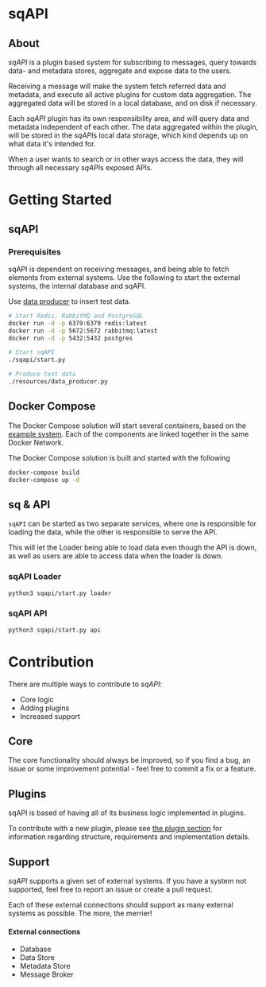 # sqAPI

## About
*sqAPI* is a plugin based system for subscribing to messages,
query towards data- and metadata stores,
aggregate and expose data to the users.

Receiving a message will make the system fetch referred data and metadata,
and execute all active plugins for custom data aggregation.
The aggregated data will be stored in a local database, and on disk if necessary.

Each *sqAPI* plugin has its own responsibility area, and will query data and metadata
independent of each other. The data aggregated within the plugin, will be stored in
the *sqAPI*s local data storage, which kind depends up on what data it's intended for.

When a user wants to search or in other ways access the data,
they will through all necessary *sqAPI*s exposed APIs.


# Getting Started
## sqAPI
### Prerequisites
sqAPI is dependent on receiving messages, and being able to fetch elements from external systems.
Use the following to start the external systems, the internal database and sqAPI.

Use [data producer](./resources/data_producer.py) to insert test data.
```bash
# Start Redis, RabbitMQ and PostgreSQL
docker run -d -p 6379:6379 redis:latest
docker run -d -p 5672:5672 rabbitmq:latest
docker run -d -p 5432:5432 postgres

# Start sqAPI
./sqapi/start.py

# Produce test data
./resources/data_producer.py
```

## Docker Compose
The Docker Compose solution will start several containers,
based on the [example system](./resources/EXAMPLE_SYSTEM.md).
Each of the components are linked together in the same Docker Network.

The Docker Compose solution is built and started with the following
```bash
docker-compose build
docker-compose up -d
```

## sq & API
`sqAPI` can be started as two separate services,
where one is responsible for loading the data,
while the other is responsible to serve the API.

This will let the Loader being able to load data even though the API is down,
as well as users are able to access data when the loader is down.

### sqAPI Loader
```bash
python3 sqapi/start.py loader
```

### sqAPI API
```bash
python3 sqapi/start.py api
```


# Contribution
There are multiple ways to contribute to *sqAPI*:
* Core logic
* Adding plugins
* Increased support

## Core
The core functionality should always be improved,
so if you find a bug, an issue or some improvement potential -
feel free to commit a fix or a feature.


## Plugins
sqAPI is based of having all of its business logic implemented in plugins.

To contribute with a new plugin, please see
[the plugin section](./sqapi/plugins/README.md)
for information regarding structure, requirements and implementation details.


## Support
*sqAPI* supports a given set of external systems.
If you have a system not supported, feel free to report an issue or create a pull request.

Each of these external connections should support as many external systems as possible.
The more, the merrier!

#### External connections
* Database
* Data Store
* Metadata Store
* Message Broker
